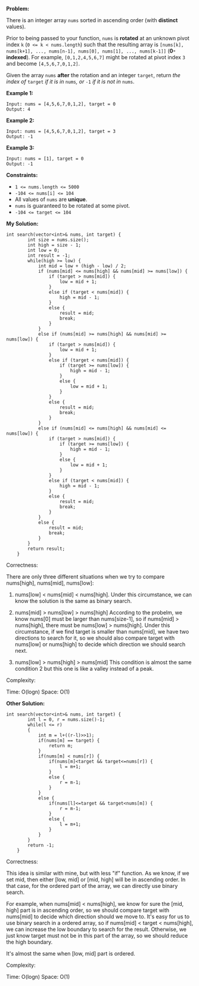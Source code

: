 **Problem:**

There is an integer array `nums` sorted in ascending order (with **distinct** values).

Prior to being passed to your function, `nums` is **rotated** at an unknown pivot index `k` (`0 <= k < nums.length`) such that the resulting array is `[nums[k], nums[k+1], ..., nums[n-1], nums[0], nums[1], ..., nums[k-1]]` (**0-indexed**). For example, `[0,1,2,4,5,6,7]` might be rotated at pivot index `3` and become `[4,5,6,7,0,1,2]`.

Given the array `nums` **after** the rotation and an integer `target`, return *the index of* `target` *if it is in* `nums`*, or* `-1` *if it is not in* `nums`.

 

**Example 1:**

```
Input: nums = [4,5,6,7,0,1,2], target = 0
Output: 4
```

**Example 2:**

```
Input: nums = [4,5,6,7,0,1,2], target = 3
Output: -1
```

**Example 3:**

```
Input: nums = [1], target = 0
Output: -1
```

 

**Constraints:**

- `1 <= nums.length <= 5000`
- `-104 <= nums[i] <= 104`
- All values of `nums` are **unique**.
- `nums` is guaranteed to be rotated at some pivot.
- `-104 <= target <= 104`

**My Solution:**
```
int search(vector<int>& nums, int target) {
        int size = nums.size();
        int high = size - 1;
        int low = 0;
        int result = -1;
        while(high >= low) {
            int mid = low + (high - low) / 2;
            if (nums[mid] <= nums[high] && nums[mid] >= nums[low]) {
                if (target > nums[mid]) {
                    low = mid + 1;
                }
                else if (target < nums[mid]) {
                    high = mid - 1;
                }
                else {
                    result = mid;
                    break;
                }
            }
            else if (nums[mid] >= nums[high] && nums[mid] >= nums[low]) {
                if (target > nums[mid]) {
                    low = mid + 1;
                }
                else if (target < nums[mid]) {
                    if (target >= nums[low]) {
                        high = mid - 1;
                    }
                    else {
                        low = mid + 1;
                    }
                }
                else {
                    result = mid;
                    break;
                }
            }
            else if (nums[mid] <= nums[high] && nums[mid] <= nums[low]) {
                if (target > nums[mid]) {
                    if (target >= nums[low]) {
                        high = mid - 1;
                    }
                    else {
                        low = mid + 1;
                    }
                }
                else if (target < nums[mid]) {
                    high = mid - 1;
                }
                else {
                    result = mid;
                    break;
                }
            }
            else {
                result = mid;
                break;
            }
        }
        return result;
    }
```
Correctness:

There are only three different situations when we try to compare nums[high], nums[mid], nums[low]:
1. nums[low] < nums[mid] < nums[high].
Under this circumstance, we can know the solution is the same as binary search.

2. nums[mid] > nums[low] > nums[high]
According to the probelm, we know nums[0] must be larger than nums[size-1], so if nums[mid] > nums[high], there must be nums[low] > nums[high].
Under this circumstance, if we find target is smaller than nums[mid], we have two directions to search for it, so we should also compare target with nums[low] or nums[high] to decide which direction we should search next. 

3. nums[low] > nums[high] > nums[mid]
This condition is almost the same condition 2 but this one is like a valley instead of a peak.  

Complexity:

Time: O(logn)
Space: O(1)

**Other Solution:**

```
int search(vector<int>& nums, int target) {
        int l = 0, r = nums.size()-1;
        while(l <= r)
        {
            int m = l+((r-l)>>1);
            if(nums[m] == target) {
                return m;
            }
            if(nums[m] < nums[r]) {
                if(nums[m]<target && target<=nums[r]) {
                    l = m+1;
                }
                else {
                    r = m-1;
                }
            }
            else {
                if(nums[l]<=target && target<nums[m]) {
                    r = m-1;
                }
                else {
                    l = m+1;
                }
            }
        }
        return -1;
    }
```
Correctness:

This idea is similar with mine, but with less "if" function. As we know, if we set mid, then either [low, mid] or [mid, high] will be in ascending order. In that case, for the ordered part of the array, we can directly use binary search.

For example, when nums[mid] < nums[high], we know for sure the [mid, high] part is in ascending order, so we should compare target with nums[mid] to decide which direction should we move to. It's easy for us to use binary search in a ordered array, so if nums[mid] < target < nums[high], we can increase the low boundary to search for the result. Otherwise, we just know target must not be in this part of the array, so we should reduce the high boundary.

It's almost the same when [low, mid] part is ordered.

Complexity:

Time: O(logn)
Space: O(1)